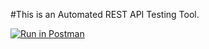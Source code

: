 #This is an Automated REST API Testing Tool. 

[![Run in Postman](https://run.pstmn.io/button.svg)](https://app.getpostman.com/run-collection/74efcb35452aa698add5)

